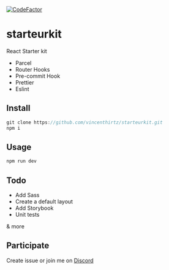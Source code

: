 [![CodeFactor](https://www.codefactor.io/repository/github/vincenthirtz/starteurkit/badge)](https://www.codefactor.io/repository/github/vincenthirtz/starteurkit)

# starteurkit
React Starter kit 

- Parcel
- Router Hooks 
- Pre-commit Hook
- Prettier
- Eslint

## Install
```javascript
git clone https://github.com/vincenthirtz/starteurkit.git
npm i
```

## Usage
```javascript
npm run dev
```

## Todo
- Add Sass 
- Create a default layout
- Add Storybook
- Unit tests

& more

## Participate
Create issue or join me on [Discord](https://discord.gg/rNE6m9)
